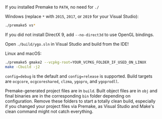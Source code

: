 If you installed Premake to `PATH`, no need for `./`

Windows (replace `*` with `2015`, `2017`, or `2019` for your Visual Studio):
```bash
./premake5 vs*
```
If you did not install DirectX 9, add `--no-direct3d` to use OpenGL bindings.

Open `./build/ygo.sln` in Visual Studio and build from the IDE!

Linux and macOS:
```bash
./premake5 gmake2 --vcpkg-root=YOUR_VCPKG_FOLDER_IF_USED_ON_LINUX
make -Cbuild -j2
```
`config=debug` is the default and `config=release` is supported. Build targets are `ocgcore`, `ocgcoreshared`, `clzma`, `ygopro`, and `ygoprodll`.

Premake-generated project files are in `build`. Built object files are in `obj` and final binaries are in the corresponding `bin` folder depending on configuration. Remove these folders to start a totally clean build, especially if you changed your project files via Premake, as Visual Studio and Make's clean command might not catch everything.
